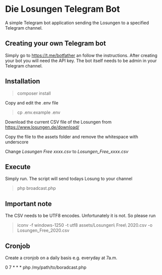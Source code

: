 # Die Losungen Telegram Bot

A simple Telegram bot application sending the Losungen to a specified Telegram channel.

## Creating your own Telegram bot

Simply go to https://t.me/botfather an follow the instructions. After creating your bot you will need the API key.
The bot itself needs to be admin in your Telegram channel. 

## Installation

> composer install

Copy and edit the .env file
 
> cp .env.example .env

Download the current CSV file of the Losungen from https://www.losungen.de/download/

Copy the file to the assets folder and remove the whitespace with underscore

Change _Losungen Free xxxx.csv_ to _Losungen_Free_xxxx.csv_

## Execute

Simply run. The script will send todays Losung to your channel

> php broadcast.php 

## Important note

The CSV needs to be UTF8 encodes. Unfortunately it is not. So please run

> iconv -f windows-1250 -t utf8 assets/Losungen\ Free\ 2020.csv -o Losungen_Free_2020.csv

## Cronjob

Create a cronjob on a daily basis e.g. everyday at 7a.m.

0 7 * * * php /my/path/to/boradcast.php
